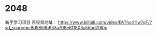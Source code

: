# 2048
新手学习项目
原视频地址： https://www.bilibili.com/video/BV1hc411w7qF/?vd_source=c8d5859b953a708e611803a5bbd7f80c
